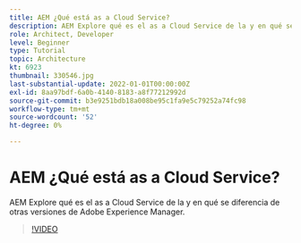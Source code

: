 ```yaml
---
title: AEM ¿Qué está as a Cloud Service?
description: AEM Explore qué es el as a Cloud Service de la y en qué se diferencia de otras versiones de Adobe Experience Manager.
role: Architect, Developer
level: Beginner
type: Tutorial
topic: Architecture
kt: 6923
thumbnail: 330546.jpg
last-substantial-update: 2022-01-01T00:00:00Z
exl-id: 8aa97bdf-6a0b-4140-8183-a8f77212992d
source-git-commit: b3e9251bdb18a008be95c1fa9e5c79252a74fc98
workflow-type: tm+mt
source-wordcount: '52'
ht-degree: 0%

---
```


# AEM ¿Qué está as a Cloud Service?

AEM Explore qué es el as a Cloud Service de la y en qué se diferencia de otras versiones de Adobe Experience Manager.

>[!VIDEO](https://video.tv.adobe.com/v/330546?quality=12&learn=on)
